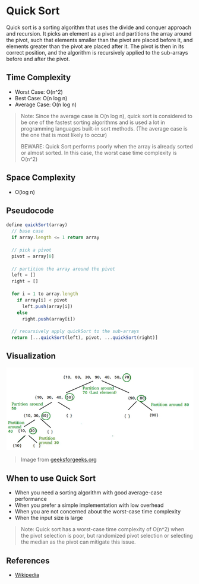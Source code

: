 # Quick Sort

Quick sort is a sorting algorithm that uses the divide and conquer approach and recursion. It picks an element as a pivot and partitions the array around the pivot, such that elements smaller than the pivot are placed before it, and elements greater than the pivot are placed after it. The pivot is then in its correct position, and the algorithm is recursively applied to the sub-arrays before and after the pivot.

## Time Complexity

- Worst Case: O(n^2)
- Best Case: O(n log n)
- Average Case: O(n log n)

> Note: Since the average case is O(n log n), quick sort is considered to be one of the fastest sorting algorithms and is used a lot in programming languages built-in sort methods. (The average case is the one that is most likely to occur)
>
> BEWARE: Quick Sort performs poorly when the array is already sorted or almost sorted. In this case, the worst case time complexity is O(n^2)

## Space Complexity

- O(log n)

## Pseudocode

```js
define quickSort(array)
  // base case
  if array.length <= 1 return array

  // pick a pivot
  pivot = array[0]

  // partition the array around the pivot
  left = []
  right = []

  for i = 1 to array.length
    if array[i] < pivot
      left.push(array[i])
    else
      right.push(array[i])

  // recursively apply quickSort to the sub-arrays
  return [...quickSort(left), pivot, ...quickSort(right)]
```

## Visualization

![Quick Sort](./quick-sort.webp 'Quick Sort')

> Image from [geeksforgeeks.org](https://www.geeksforgeeks.org/quick-sort)

## When to use Quick Sort

- When you need a sorting algorithm with good average-case performance
- When you prefer a simple implementation with low overhead
- When you are not concerned about the worst-case time complexity
- When the input size is large

> Note: Quick sort has a worst-case time complexity of O(n^2) when the pivot selection is poor, but randomized pivot selection or selecting the median as the pivot can mitigate this issue.

## References

- [Wikipedia](https://en.wikipedia.org/wiki/Quicksort?useskin%253Dvector)

